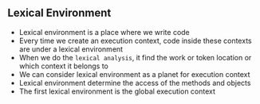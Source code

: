 ## Lexical Environment

- Lexical environment is a place where we write code
- Every time we create an execution context, code inside these contexts are under a lexical environment
- When we do the `lexical analysis`, it find the work or token location or which context it belongs to
- We can consider lexical environment as a planet for execution context
- Lexical environment determine the access of the methods and objects
- The first lexical environment is the global execution context
